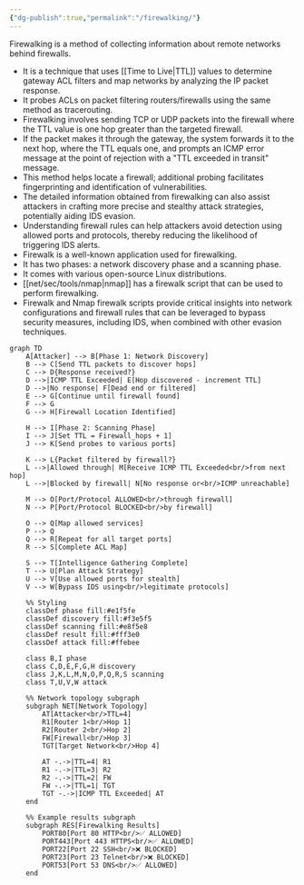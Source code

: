 ```yaml
---
{"dg-publish":true,"permalink":"/firewalking/"}
---
```


Firewalking is a method of collecting information about remote networks behind firewalls.
- It is a technique that uses [[Time to Live\|TTL]] values to determine gateway ACL filters and map networks by analyzing the IP packet response.
- It probes ACLs on packet filtering routers/firewalls using the same method as tracerouting.
- Firewalking involves sending TCP or UDP packets into the firewall where the TTL value is one hop greater than the targeted firewall.
- If the packet makes it through the gateway, the system forwards it to the next hop, where the TTL equals one, and prompts an ICMP error message at the point of rejection with a "TTL exceeded in transit" message.
- This method helps locate a firewall; additional probing facilitates fingerprinting and identification of vulnerabilities.
- The detailed information obtained from firewalking can also assist attackers in crafting more precise and stealthy attack strategies, potentially aiding IDS evasion.
- Understanding firewall rules can help attackers avoid detection using allowed ports and protocols, thereby reducing the likelihood of triggering IDS alerts.
- Firewalk is a well-known application used for firewalking.
- It has two phases: a network discovery phase and a scanning phase.
- It comes with various open-source Linux distributions.
- [[net/sec/tools/nmap\|nmap]] has a firewalk script that can be used to perform firewalking.
- Firewalk and Nmap firewalk scripts provide critical insights into network configurations and firewall rules that can be leveraged to bypass security measures, including IDS, when combined with other evasion techniques.


```mermaid
graph TD
    A[Attacker] --> B[Phase 1: Network Discovery]
    B --> C[Send TTL packets to discover hops]
    C --> D{Response received?}
    D -->|ICMP TTL Exceeded| E[Hop discovered - increment TTL]
    D -->|No response| F[Dead end or filtered]
    E --> G[Continue until firewall found]
    F --> G
    G --> H[Firewall Location Identified]
    
    H --> I[Phase 2: Scanning Phase]
    I --> J[Set TTL = Firewall_hops + 1]
    J --> K[Send probes to various ports]
    
    K --> L{Packet filtered by firewall?}
    L -->|Allowed through| M[Receive ICMP TTL Exceeded<br/>from next hop]
    L -->|Blocked by firewall| N[No response or<br/>ICMP unreachable]
    
    M --> O[Port/Protocol ALLOWED<br/>through firewall]
    N --> P[Port/Protocol BLOCKED<br/>by firewall]
    
    O --> Q[Map allowed services]
    P --> Q
    Q --> R[Repeat for all target ports]
    R --> S[Complete ACL Map]
    
    S --> T[Intelligence Gathering Complete]
    T --> U[Plan Attack Strategy]
    U --> V[Use allowed ports for stealth]
    V --> W[Bypass IDS using<br/>legitimate protocols]
    
    %% Styling
    classDef phase fill:#e1f5fe
    classDef discovery fill:#f3e5f5
    classDef scanning fill:#e8f5e8
    classDef result fill:#fff3e0
    classDef attack fill:#ffebee
    
    class B,I phase
    class C,D,E,F,G,H discovery
    class J,K,L,M,N,O,P,Q,R,S scanning
    class T,U,V,W attack
    
    %% Network topology subgraph
    subgraph NET[Network Topology]
        AT[Attacker<br/>TTL=4] 
        R1[Router 1<br/>Hop 1] 
        R2[Router 2<br/>Hop 2]
        FW[Firewall<br/>Hop 3]
        TGT[Target Network<br/>Hop 4]
        
        AT -.->|TTL=4| R1
        R1 -.->|TTL=3| R2  
        R2 -.->|TTL=2| FW
        FW -.->|TTL=1| TGT
        TGT -.->|ICMP TTL Exceeded| AT
    end
    
    %% Example results subgraph
    subgraph RES[Firewalking Results]
        PORT80[Port 80 HTTP<br/>✅ ALLOWED]
        PORT443[Port 443 HTTPS<br/>✅ ALLOWED]
        PORT22[Port 22 SSH<br/>❌ BLOCKED]
        PORT23[Port 23 Telnet<br/>❌ BLOCKED]
        PORT53[Port 53 DNS<br/>✅ ALLOWED]
    end
```